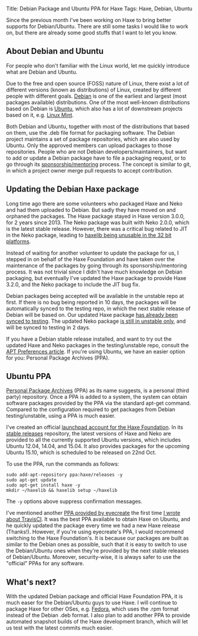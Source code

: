 Title: Debian Package and Ubuntu PPA for Haxe
Tags: Haxe, Debian, Ubuntu

Since the previous month I've been working on Haxe to bring better supports for Debian/Ubuntu. There are still some tasks I would like to work on, but there are already some good stuffs that I want to let you know.

## About Debian and Ubuntu

For people who don't familiar with the Linux world, let me quickly introduce what are Debian and Ubuntu.

Due to the free and open source (FOSS) nature of Linux, there exist a lot of different versions (known as distributions) of Linux, created by different people with different goals. [Debian](https://www.debian.org/) is one of the earliest and largest (most packages available) distributions. One of the most well-known distributions based on Debian is [Ubuntu](http://www.ubuntu.com/), which also has a lot of downstream projects based on it, e.g. [Linux Mint](http://linuxmint.com/).

Both Debian and Ubuntu, together with most of the distributions that based on them, use the .deb file format for packaging software. The Debian project maintains a set of package repositories, which are also used by Ubuntu. Only the approved members can upload packages to those repositories. People who are not Debian developers/maintainers, but want to add or update a Debian package have to file a packaging request, or to go through its [sponsorship/mentoring](http://mentors.debian.net/) process. The concept is similar to git, in which a project owner merge pull requests to accept contribution.

## Updating the Debian Haxe package

Long time ago there are some volunteers who packaged Haxe and Neko and had them uploaded to Debian. But sadly they have moved on and orphaned the packages. The Haxe package stayed in Haxe version 3.0.0, for 2 years since 2013. The Neko package was built with Neko 2.0.0, which is the latest stable release. However, there was a critical bug related to JIT in the Neko package, leading to [haxelib being unusable in the 32 bit platforms](https://bugs.launchpad.net/ubuntu/+source/haxe/+bug/1251221).

Instead of waiting for another volunteer to update the package for us, I stepped in on behalf of the Haxe Foundation and have taken over the maintenance of the packages by going through its sponsorship/mentoring process. It was not trivial since I didn't have much knowledge on Debian packaging, but eventually I've updated the Haxe package to provide Haxe 3.2.0, and the Neko package to include the JIT bug fix.

Debian packages being accepted will be available in the unstable repo at first. If there is no bug being reported in 10 days, the packages will be automatically synced to the testing repo, in which the next stable release of Debian will be based on. Our updated Haxe package [has already been synced to testing](https://packages.debian.org/stretch/haxe). The updated Neko package [is still in unstable only](https://packages.debian.org/sid/neko), and will be synced to testing in 2 days.

If you have a Debian stable release installed, and want to try out the updated Haxe and Neko packages in the testing/unstable repo, consult the [APT Preferences article](https://wiki.debian.org/AptPreferences). If you're using Ubuntu, we have an easier option for you: Personal Package Archives (PPA).

## Ubuntu PPA

[Personal Package Archives](https://help.launchpad.net/Packaging/PPA) (PPA) as its name suggests, is a personal (third party) repository. Once a PPA is added to a system, the system can obtain software packages provided by the PPA via the standard apt-get command. Compared to the configuration required to get packages from Debian testing/unstable, using a PPA is much easier.

I've created an official [launchpad account for the Haxe Foundation](https://launchpad.net/~haxe/). In its [stable releases](https://launchpad.net/~haxe/+archive/ubuntu/releases) repository, the latest versions of Haxe and Neko are provided to all the currently supported Ubuntu versions, which includes Ubuntu 12.04, 14.04, and 15.04. It also provides packages for the upcoming Ubuntu 15.10, which is scheduled to be released on 22nd Oct.

To use the PPA, run the commands as follows:
```
sudo add-apt-repository ppa:haxe/releases -y
sudo apt-get update
sudo apt-get install haxe -y
mkdir ~/haxelib && haxelib setup ~/haxelib
```
The `-y` options above suppress confirmation messages.

I've mentioned another [PPA provided by eyecreate](https://launchpad.net/~eyecreate/+archive/ubuntu/haxe) the first time [I wrote about TravisCI](http://blog.onthewings.net/2013/03/19/automated-unit-testing-for-haxe-project-using-travis-ci/). It was the best PPA available to obtain Haxe on Ubuntu, and he quickly updated the package every time we had a new Haxe release (Thanks!). However, if you're using eyecreate's PPA, I would recommend switching to the Haxe Foundation's. It is because our packages are built as similar to the Debian ones as possible, such that it is easy to switch to use the Debian/Ubuntu ones when they're provided by the next stable releases of Debian/Ubuntu. Moreover, security-wise, it is always safer to use the "official" PPAs for any software.

## What's next?

With the updated Debian package and official Haxe Foundation PPA, it is much easer for the Debian/Ubuntu guys to use Haxe. I will continue to package Haxe for other OSes, e.g. [Fedora](https://getfedora.org/), which uses the .rpm format instead of the Debian .deb format. I also plan to add another PPA to provide automated snapshot builds of the Haxe development branch, which will let us test with the latest commits much easier.
